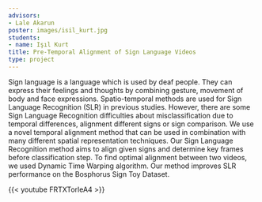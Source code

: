 ```yaml
---
advisors:
- Lale Akarun
poster: images/isil_kurt.jpg
students:
- name: Işıl Kurt
title: Pre-Temporal Alignment of Sign Language Videos
type: project
---
```


Sign language is a language which is used by deaf people. They can express their feelings and thoughts by combining gesture, movement of body and face expressions. Spatio-temporal methods are used for Sign Language Recognition (SLR) in previous studies. However, there are some Sign Language Recognition difficulties about misclassification due to temporal differences, alignment different signs or sign comparison. We use a novel temporal alignment method that can be used in combination with many different spatial representation techniques. Our Sign Language Recognition method aims to align given signs and determine key frames before classification step. To find optimal alignment between two videos, we used Dynamic Time Warping algorithm. Our method improves SLR performance on the Bosphorus Sign Toy Dataset.


{{< youtube FRTXTorleA4 >}}